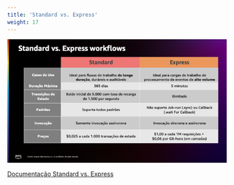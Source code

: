 ```yaml
---
title: 'Standard vs. Express'
weight: 17
---
```


![Standard vs. Express](/static/img/intro/pt-br/standard-express.png)

[Documentação Standard vs. Express](https://docs.aws.amazon.com/pt_br/step-functions/latest/dg/concepts-standard-vs-express.html)
